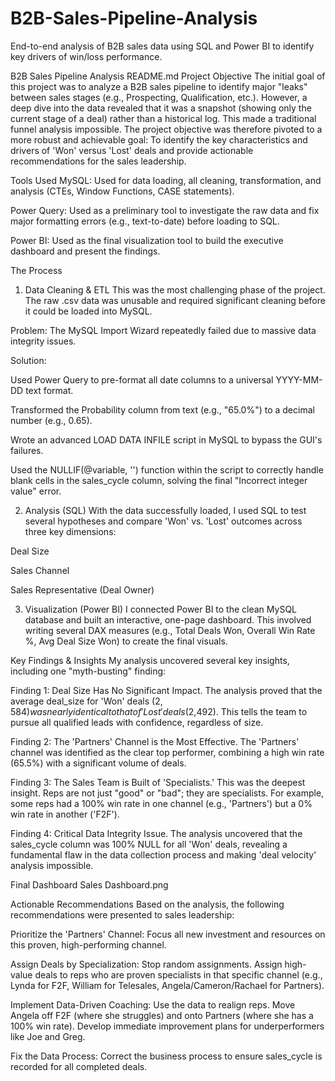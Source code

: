 # B2B-Sales-Pipeline-Analysis
End-to-end analysis of B2B sales data using SQL and Power BI to identify key drivers of win/loss performance.

B2B Sales Pipeline Analysis
README.md
Project Objective
The initial goal of this project was to analyze a B2B sales pipeline to identify major "leaks" between sales stages (e.g., Prospecting, Qualification, etc.).
However, a deep dive into the data revealed that it was a snapshot (showing only the current stage of a deal) rather than a historical log. This made a traditional funnel analysis impossible.
The project objective was therefore pivoted to a more robust and achievable goal: To identify the key characteristics and drivers of 'Won' versus 'Lost' deals and provide actionable recommendations for the sales leadership.

Tools Used
MySQL: Used for data loading, all cleaning, transformation, and analysis (CTEs, Window Functions, CASE statements).

Power Query: Used as a preliminary tool to investigate the raw data and fix major formatting errors (e.g., text-to-date) before loading to SQL.

Power BI: Used as the final visualization tool to build the executive dashboard and present the findings.

The Process
1. Data Cleaning & ETL
This was the most challenging phase of the project. The raw .csv data was unusable and required significant cleaning before it could be loaded into MySQL.

Problem: The MySQL Import Wizard repeatedly failed due to massive data integrity issues.

Solution:

Used Power Query to pre-format all date columns to a universal YYYY-MM-DD text format.

Transformed the Probability column from text (e.g., "65.0%") to a decimal number (e.g., 0.65).

Wrote an advanced LOAD DATA INFILE script in MySQL to bypass the GUI's failures.

Used the NULLIF(@variable, '') function within the script to correctly handle blank cells in the sales_cycle column, solving the final "Incorrect integer value" error.

2. Analysis (SQL)
With the data successfully loaded, I used SQL to test several hypotheses and compare 'Won' vs. 'Lost' outcomes across three key dimensions:

Deal Size

Sales Channel

Sales Representative (Deal Owner)

3. Visualization (Power BI)
I connected Power BI to the clean MySQL database and built an interactive, one-page dashboard. This involved writing several DAX measures (e.g., Total Deals Won, Overall Win Rate %, Avg Deal Size Won) to create the final visuals.

Key Findings & Insights
My analysis uncovered several key insights, including one "myth-busting" finding:

Finding 1: Deal Size Has No Significant Impact. The analysis proved that the average deal_size for 'Won' deals ($2,584) was nearly identical to that of 'Lost' deals ($2,492). This tells the team to pursue all qualified leads with confidence, regardless of size.

Finding 2: The 'Partners' Channel is the Most Effective. The 'Partners' channel was identified as the clear top performer, combining a high win rate (65.5%) with a significant volume of deals.

Finding 3: The Sales Team is Built of 'Specialists.' This was the deepest insight. Reps are not just "good" or "bad"; they are specialists. For example, some reps had a 100% win rate in one channel (e.g., 'Partners') but a 0% win rate in another ('F2F').

Finding 4: Critical Data Integrity Issue. The analysis uncovered that the sales_cycle column was 100% NULL for all 'Won' deals, revealing a fundamental flaw in the data collection process and making 'deal velocity' analysis impossible.

Final Dashboard
Sales Dashboard.png

Actionable Recommendations
Based on the analysis, the following recommendations were presented to sales leadership:

Prioritize the 'Partners' Channel: Focus all new investment and resources on this proven, high-performing channel.

Assign Deals by Specialization: Stop random assignments. Assign high-value deals to reps who are proven specialists in that specific channel (e.g., Lynda for F2F, William for Telesales, Angela/Cameron/Rachael for Partners).

Implement Data-Driven Coaching: Use the data to realign reps. Move Angela off F2F (where she struggles) and onto Partners (where she has a 100% win rate). Develop immediate improvement plans for underperformers like Joe and Greg.

Fix the Data Process: Correct the business process to ensure sales_cycle is recorded for all completed deals.

